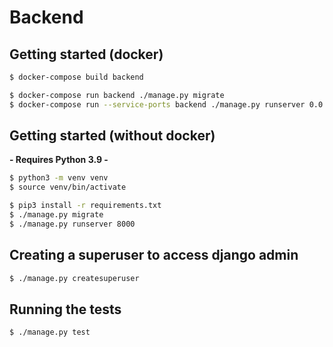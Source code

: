 # Backend

## Getting started (docker)

```bash
$ docker-compose build backend

$ docker-compose run backend ./manage.py migrate
$ docker-compose run --service-ports backend ./manage.py runserver 0.0.0.0:8000
```

## Getting started (without docker)

**- Requires Python 3.9 -**

```bash
$ python3 -m venv venv
$ source venv/bin/activate

$ pip3 install -r requirements.txt
$ ./manage.py migrate
$ ./manage.py runserver 8000
```

## Creating a superuser to access django admin

```bash
$ ./manage.py createsuperuser
```

## Running the tests

```bash
$ ./manage.py test
```
